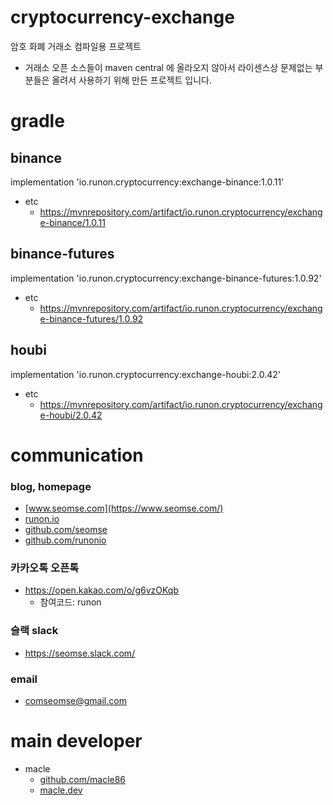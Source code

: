 # cryptocurrency-exchange
암호 화폐 거래소 컴파일용 프로젝트

- 거래소 오픈 소스들이 maven central 에 올라오지 않아서 라이센스상 문제없는 부분들은 올려서 사용하기 위해 만든 프로젝트 입니다.


# gradle
## binance
implementation 'io.runon.cryptocurrency:exchange-binance:1.0.11'
- etc
  - https://mvnrepository.com/artifact/io.runon.cryptocurrency/exchange-binance/1.0.11

## binance-futures
implementation 'io.runon.cryptocurrency:exchange-binance-futures:1.0.92'
- etc
  - https://mvnrepository.com/artifact/io.runon.cryptocurrency/exchange-binance-futures/1.0.92

## houbi
implementation 'io.runon.cryptocurrency:exchange-houbi:2.0.42'
- etc
  - https://mvnrepository.com/artifact/io.runon.cryptocurrency/exchange-houbi/2.0.42


# communication
### blog, homepage
- [www.seomse.com](https://www.seomse.com/)
- [runon.io](https://runon.io)
- [github.com/seomse](https://github.com/seomse)
- [github.com/runonio](https://github.com/runonio)

### 카카오톡 오픈톡
- https://open.kakao.com/o/g6vzOKqb
    - 참여코드: runon

### 슬랙 slack
- https://seomse.slack.com/

### email
- comseomse@gmail.com


# main developer
- macle
    -  [github.com/macle86](https://github.com/macle86)
    -  [macle.dev](https://macle.dev)
